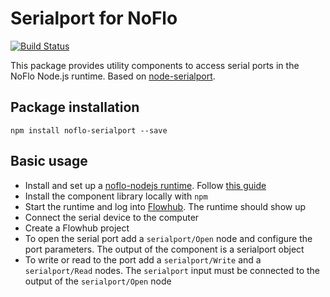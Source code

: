 # Serialport for NoFlo
[![Build Status](https://secure.travis-ci.org/razueroh/noflo-serialport.png?branch=master)](http://travis-ci.org/razueroh/noflo-serialport)

This package provides utility components to access serial ports in the NoFlo Node.js runtime. Based on [node-serialport](https://github.com/voodootikigod/node-serialport).

## Package installation

    npm install noflo-serialport --save

## Basic usage

- Install and set up a [noflo-nodejs runtime](https://github.com/noflo/noflo-nodejs#noflo-nodejs-runtime-environment). Follow [this guide](http://docs.flowhub.io/article/84-getting-started-node-js)
- Install the component library locally with `npm`
- Start the runtime and log into [Flowhub](http://app.flowhub.io). The runtime should show up
- Connect the serial device to the computer
- Create a Flowhub project
- To open the serial port add a `serialport/Open` node and configure the port parameters. The output of the component is a serialport object
- To write or read to the port add a `serialport/Write` and a `serialport/Read` nodes. The `serialport` input must be connected to the output of the `serialport/Open` node
